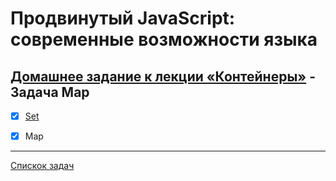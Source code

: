 # Продвинутый JavaScript: современные возможности языка
## [Домашнее задание к лекции «Контейнеры»](https://github.com/TomSG03/ajs-homeworks/tree/master/containers) - Задача Map
- [x] [Set](https://github.com/TomSG03/ajs-homeworks-containers-set)
- [x] Map


---
[Спискок задач](https://github.com/TomSG03/ajs-homeworks-list)
